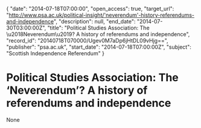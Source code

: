 {
  "date": "2014-07-18T07:00:00", 
  "open_access": true, 
  "target_url": "http://www.psa.ac.uk/political-insight/'neverendum'-history-referendums-and-independence", 
  "description": null, 
  "end_date": "2014-07-30T03:00:00Z", 
  "title": "Political Studies Association: The \u2018Neverendum\u2019? A history of referendums and independence", 
  "record_id": "20140718T070000/Ugev0M7aDp6jHtDL09vHjg==", 
  "publisher": "psa.ac.uk", 
  "start_date": "2014-07-18T07:00:00Z", 
  "subject": "Scottish Independence Referendum"
}

# Political Studies Association: The ‘Neverendum’? A history of referendums and independence

None